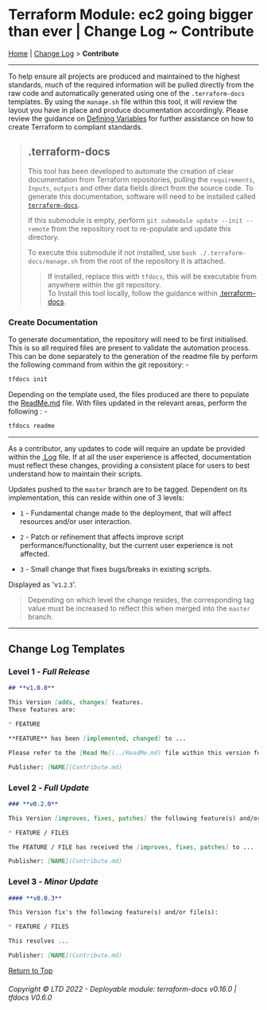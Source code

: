 # Terraform Module: ec2 going bigger than ever | Change Log ~ Contribute


[Home](../ReadMe.md) |
[Change Log](ChangeLog.md)  >
**Contribute**

---

To help ensure all projects are produced and maintained to the highest standards, much of the required information will be pulled directly from the raw code and automatically generated using one of the `.terraform-docs` templates.
By using the `manage.sh` file within this tool, it will review the layout you have in place and produce documentation accordingly.
Please review the guidance on [Defining Variables](../.terraform-docs/guides/standards.md) for further assistance on how to create Terraform to compliant standards.

> ## .terraform-docs
>
> This tool has been developed to automate the creation of clear documentation from Terraform repositories, pulling the `requirements`, `Inputs`, `outputs` and other data fields direct from the source code.
> To generate this documentation, software will need to be installed called [`terraform-docs`](https://terraform-docs.io).
>
> If this submodule is empty, perform `git submodule update --init --remote` from the repository root to re-populate and update this directory.
>
> To execute this submodule if not installed, use `bash ./.terraform-docs/manage.sh` from the root of the repository it is attached.
>> If installed, replace this with `tfdocs`, this will be executable from anywhere within the git repository.<br>To Install this tool locally, follow the guidance within [.terraform-docs](../.terraform-docs/ReadMe.md).


### Create Documentation

To generate documentation, the repository will need to be first initialised. This is so all required files are present to validate the automation process.
This can be done separately to the generation of the readme file by perform the following command from within the git repository: -

```bash
tfdocs init
```

Depending on the template used, the files produced are there to populate the [ReadMe.md](../ReadMe.md) file. With files updated in the relevant areas, perform the following : -

```bash
tfdocs readme
```

---

As a contributor, any updates to code will require an update be provided within the [.Log](.Logs.md) file.
If at all the user experience is affected, documentation must reflect these changes, providing a consistent place for users to best understand how to maintain their scripts.

Updates pushed to the `master` branch are to be tagged. Dependent on its implementation, this can reside within one of 3 levels:

* `1` - Fundamental change made to the deployment, that will affect resources and/or user interaction.

* `2` - Patch or refinement that affects improve script performance/functionality, but the current user experience is not affected.

* `3` - Small change that fixes bugs/breaks in existing scripts.

Displayed as 'v`1`.`2`.`3`'.

> Depending on which level the change resides, the corresponding tag value must be increased to reflect this when merged into the `master` branch.

---

## Change Log Templates

### **Level 1** - _Full Release_

```md
## **v1.0.0**

This Version [adds, changes] features.
These features are:

* FEATURE

**FEATURE** has been [implemented, changed] to ...

Please refer to the [Read Me](../ReadMe.md) file within this version for instructions on how to best utilize this build.

Publisher: [NAME](Contribute.md)
```

### **Level 2** - _Full Update_

```md
### **v0.2.0**

This Version [improves, fixes, patches] the following feature(s) and/or file(s):

* FEATURE / FILES

The FEATURE / FILE has received the [improves, fixes, patches] to ...

Publisher: [NAME](Contribute.md)
```

### **Level 3** - _Minor Update_

```md
#### **v0.0.3**

This Version fix's the following feature(s) and/or file(s):

* FEATURE / FILES

This resolves ...

Publisher: [NAME](Contribute.md)

```

[Return to Top](#)


###### Copyright &copy; LTD 2022 - *Deployable* module: terraform-docs v0.16.0 | tfdocs V0.6.0 